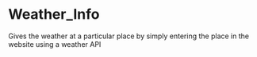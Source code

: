 # Weather_Info
Gives the weather at a particular place by simply entering the place in the website using a weather API
